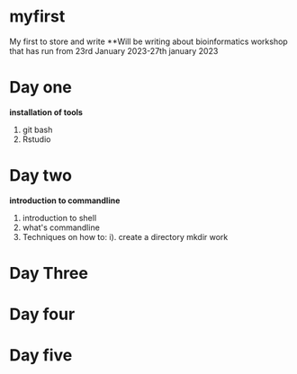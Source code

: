 # myfirst
My first to store and write
**Will be writing about bioinformatics workshop that has run from 23rd January 2023-27th january 2023

# Day one
**installation of tools**
1.  git bash
2.  Rstudio


# Day two
**introduction to commandline**
1.  introduction to shell
2.  what's commandline 
3.  Techniques on how to: i). create a directory mkdir work



# Day Three

# Day four

# Day five
